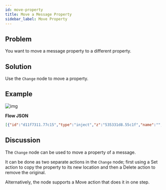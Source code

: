 ```yaml
---
id: move-property
title: Move a Message Property
sidebar_label: Move Property
---
```


## Problem

You want to move a message property to a different property.

## Solution

Use the <code class="node">Change</code> node to move a property.

## Example

![img](/assets/docs/messages/move-message-property.png)

<b>Flow JSON</b>

~~~json
[{"id":"d11f7311.77c15","type":"inject","z":"535331d8.55c1f","name":"","topic":"Hello","payload":"","payloadType":"date","repeat":"","crontab":"","once":false,"x":160,"y":280,"wires":[["13c01487.eb13cb"]]},{"id":"13c01487.eb13cb","type":"change","z":"535331d8.55c1f","name":"","rules":[{"t":"move","p":"topic","pt":"msg","to":"payload","tot":"msg"}],"action":"","property":"","from":"","to":"","reg":false,"x":360,"y":280,"wires":[["89cc4fb1.9b208"]]},{"id":"89cc4fb1.9b208","type":"debug","z":"535331d8.55c1f","name":"","active":true,"console":"false","complete":"false","x":550,"y":280,"wires":[]}]
~~~

## Discussion

The <code class="node">Change</code> node can be used to move a property of a message.

It can be done as two separate actions in the <code class="node">Change</code> node;
first using a Set action to copy the property to its new location and then a Delete
action to remove the original.

Alternatively, the node supports a Move action that does it in one step.
